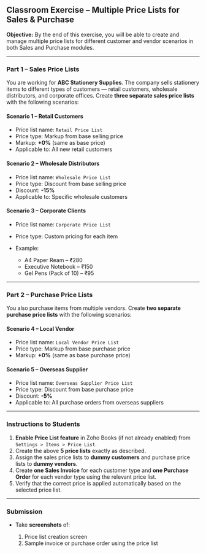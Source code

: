 ## **Classroom Exercise – Multiple Price Lists for Sales & Purchase**

**Objective:**
By the end of this exercise, you will be able to create and manage multiple price lists for different customer and vendor scenarios in both Sales and Purchase modules.

---

### **Part 1 – Sales Price Lists**

You are working for **ABC Stationery Supplies**. The company sells stationery items to different types of customers — retail customers, wholesale distributors, and corporate offices.
Create **three separate sales price lists** with the following scenarios:

#### **Scenario 1 – Retail Customers**

* Price list name: `Retail Price List`
* Price type: Markup from base selling price
* Markup: **+0%** (same as base price)
* Applicable to: All new retail customers

#### **Scenario 2 – Wholesale Distributors**

* Price list name: `Wholesale Price List`
* Price type: Discount from base selling price
* Discount: **-15%**
* Applicable to: Specific wholesale customers

#### **Scenario 3 – Corporate Clients**

* Price list name: `Corporate Price List`
* Price type: Custom pricing for each item
* Example:

  * A4 Paper Ream – ₹280
  * Executive Notebook – ₹150
  * Gel Pens (Pack of 10) – ₹95

---

### **Part 2 – Purchase Price Lists**

You also purchase items from multiple vendors.
Create **two separate purchase price lists** with the following scenarios:

#### **Scenario 4 – Local Vendor**

* Price list name: `Local Vendor Price List`
* Price type: Markup from base purchase price
* Markup: **+0%** (same as base purchase price)

#### **Scenario 5 – Overseas Supplier**

* Price list name: `Overseas Supplier Price List`
* Price type: Discount from base purchase price
* Discount: **-5%**
* Applicable to: All purchase orders from overseas suppliers

---

### **Instructions to Students**

1. **Enable Price List feature** in Zoho Books (if not already enabled) from `Settings > Items > Price List`.
2. Create the above **5 price lists** exactly as described.
3. Assign the sales price lists to **dummy customers** and purchase price lists to **dummy vendors**.
4. Create **one Sales Invoice** for each customer type and **one Purchase Order** for each vendor type using the relevant price list.
5. Verify that the correct price is applied automatically based on the selected price list.

---

### **Submission**

* Take **screenshots** of:

  1. Price list creation screen
  2. Sample invoice or purchase order using the price list
